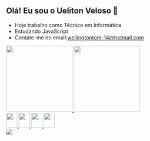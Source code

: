 ## Olá! Eu sou o Ueliton Veloso 👋
- Hoje trabalho como Técnico em Informática
- Estudando JavaScript
- Contate-me no email:wellingtontom-14@hotmail.com

<div>
  <a href="https://github.com/Ueliton-veloso">
  <img height="180cm" src="https://github-readme-stats.vercel.app/api?username=Ueliton-veloso&theme=radical&show_icons=true">
  <img height="180cm" src="https://github-readme-stats.vercel.app/api/top-langs/?username=Ueliton-veloso&layout=compact&theme=radical">
</div>
  

<div>
  <img height="40cm" width="30cm" src="https://cdn.jsdelivr.net/gh/devicons/devicon/icons/python/python-original.svg">
  <img height="40cm" width="30cm" src="https://cdn.jsdelivr.net/gh/devicons/devicon/icons/javascript/javascript-original.svg">
  <img height="40cm" width="30cm" src="https://cdn.jsdelivr.net/gh/devicons/devicon/icons/css3/css3-original.svg">
  <img height="40cm" width="30cm" src="https://cdn.jsdelivr.net/gh/devicons/devicon/icons/html5/html5-original.svg">
</div>
  

<div>
  <a href="https://www.youtube.com/channel/UCJfgV9QPJySQxErrb01HCcg" target="_blank"><img src="https://img.shields.io/badge/YouTube-FF0000?style=for-the-badge&logo=youtube&logoColor=white"></a>

</div> 
  



